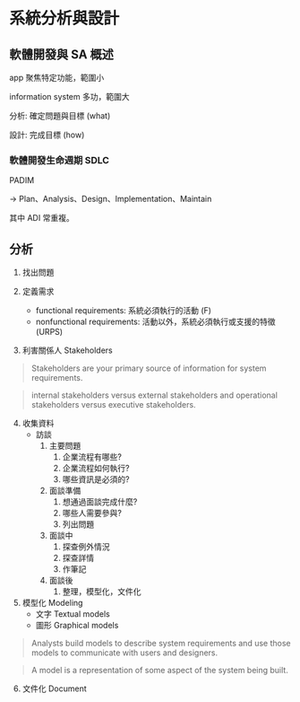 # 系統分析與設計

## 軟體開發與 SA 概述

app 聚焦特定功能，範圍小

information system 多功，範圍大


分析: 確定問題與目標 (what)

設計: 完成目標 (how)

### 軟體開發生命週期 SDLC

PADIM

-> Plan、Analysis、Design、Implementation、Maintain

其中 ADI 常重複。

## 分析

1. 找出問題

2. 定義需求
    * functional requirements: 系統必須執行的活動 (F)
    * nonfunctional requirements: 活動以外，系統必須執行或支援的特徵 (URPS)

3. 利害關係人 Stakeholders

> Stakeholders are your primary source of information for system requirements.

> internal stakeholders versus external stakeholders and operational stakeholders versus executive stakeholders.

4. 收集資料
    * 訪談
        1. 主要問題
            1. 企業流程有哪些?
            2. 企業流程如何執行?
            3. 哪些資訊是必須的?
        2. 面談準備
            1. 想通過面談完成什麼?
            2. 哪些人需要參與?
            3. 列出問題
        3. 面談中
            1. 探查例外情況
            2. 探查詳情
            3. 作筆記
        4. 面談後
            1. 整理，模型化，文件化
5. 模型化 Modeling
    * 文字 Textual models
    * 圖形 Graphical models

> Analysts build models to describe system requirements and use those models to communicate with users and designers. 

> A model is a representation of some aspect of the system being built.


6. 文件化 Document
